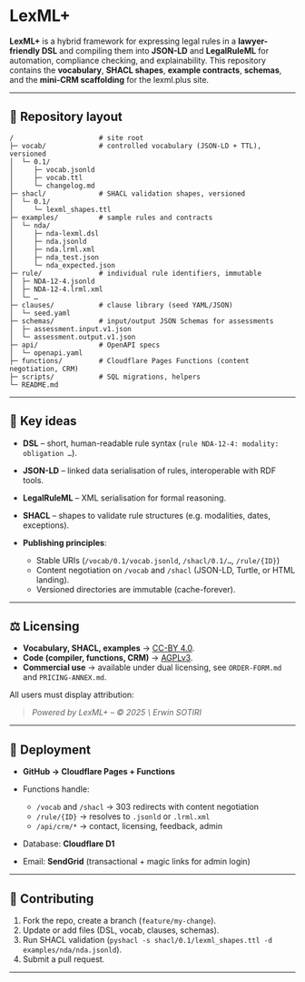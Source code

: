 # LexML+

**LexML+** is a hybrid framework for expressing legal rules in a **lawyer-friendly DSL** and compiling them into **JSON-LD** and **LegalRuleML** for automation, compliance checking, and explainability.
This repository contains the **vocabulary**, **SHACL shapes**, **example contracts**, **schemas**, and the **mini-CRM scaffolding** for the lexml.plus site.

---

## 📂 Repository layout

```
/                     # site root
├─ vocab/             # controlled vocabulary (JSON-LD + TTL), versioned
│  └─ 0.1/
│     ├─ vocab.jsonld
│     ├─ vocab.ttl
│     └─ changelog.md
├─ shacl/             # SHACL validation shapes, versioned
│  └─ 0.1/
│     └─ lexml_shapes.ttl
├─ examples/          # sample rules and contracts
│  └─ nda/
│     ├─ nda-lexml.dsl
│     ├─ nda.jsonld
│     ├─ nda.lrml.xml
│     ├─ nda_test.json
│     └─ nda_expected.json
├─ rule/              # individual rule identifiers, immutable
│  ├─ NDA-12-4.jsonld
│  ├─ NDA-12-4.lrml.xml
│  └─ …
├─ clauses/           # clause library (seed YAML/JSON)
│  └─ seed.yaml
├─ schemas/           # input/output JSON Schemas for assessments
│  ├─ assessment.input.v1.json
│  └─ assessment.output.v1.json
├─ api/               # OpenAPI specs
│  └─ openapi.yaml
├─ functions/         # Cloudflare Pages Functions (content negotiation, CRM)
├─ scripts/           # SQL migrations, helpers
└─ README.md
```

---

## 🔑 Key ideas

* **DSL** – short, human-readable rule syntax (`rule NDA-12-4: modality: obligation …`).
* **JSON-LD** – linked data serialisation of rules, interoperable with RDF tools.
* **LegalRuleML** – XML serialisation for formal reasoning.
* **SHACL** – shapes to validate rule structures (e.g. modalities, dates, exceptions).
* **Publishing principles**:

  * Stable URIs (`/vocab/0.1/vocab.jsonld`, `/shacl/0.1/…`, `/rule/{ID}`)
  * Content negotiation on `/vocab` and `/shacl` (JSON-LD, Turtle, or HTML landing).
  * Versioned directories are immutable (cache-forever).

---

## ⚖️ Licensing

* **Vocabulary, SHACL, examples** → [CC-BY 4.0](https://creativecommons.org/licenses/by/4.0/).
* **Code (compiler, functions, CRM)** → [AGPLv3](https://www.gnu.org/licenses/agpl-3.0.html).
* **Commercial use** → available under dual licensing, see `ORDER-FORM.md` and `PRICING-ANNEX.md`.

All users must display attribution:

> *Powered by LexML+ – © 2025 \ Erwin SOTIRI*

---

## 🚀 Deployment

* **GitHub → Cloudflare Pages + Functions**
* Functions handle:

  * `/vocab` and `/shacl` → 303 redirects with content negotiation
  * `/rule/{ID}` → resolves to `.jsonld` or `.lrml.xml`
  * `/api/crm/*` → contact, licensing, feedback, admin
* Database: **Cloudflare D1**
* Email: **SendGrid** (transactional + magic links for admin login)

---

## 🤝 Contributing

1. Fork the repo, create a branch (`feature/my-change`).
2. Update or add files (DSL, vocab, clauses, schemas).
3. Run SHACL validation (`pyshacl -s shacl/0.1/lexml_shapes.ttl -d examples/nda/nda.jsonld`).
4. Submit a pull request.

---


